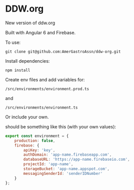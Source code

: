 # DDW.org

New version of ddw.org

Built with Angular 6 and Firebase.

To use:

    git clone git@github.com:AmerGastroAssn/ddw-org.git

Install dependencies:

    npm install

Create env files and add variables for:

`/src/environments/environment.prod.ts`

and

`/src/environments/environment.ts`


Or include your own.

should be something like this (with your own values):

```javascript
export const environment = {
    production: false,
    firebase: {
        apiKey: 'key',
        authDomain: 'app-name.firebaseapp.com',
        databaseURL: 'https://app-name.firebaseio.com',
        projectId: 'app-name',
        storageBucket: 'app-name.appspot.com',
        messagingSenderId: 'senderIDNumber'
    }
};
```
